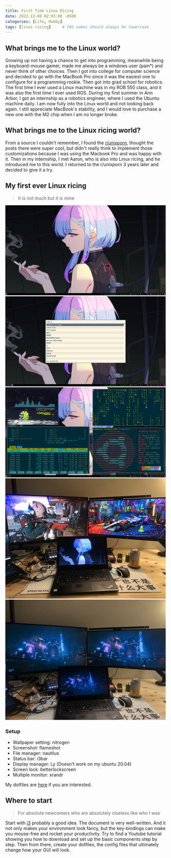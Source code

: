 ```yaml
---
title: First Time Linux Ricing
date: 2022-12-08 02:03:00 -0500
categories: [Life, Hobby]
tags: [linux ricing]     # TAG names should always be lowercase
---
```


## What brings me to the Linux world?
Growing up not having a chance to get into programming, meanwhile being a keyboard-mouse gamer, made me always be a windows user (pain*) and never think of other choices. Then I got into college for computer science and decided to go with the MacBook Pro since it was the easiest one to configure for a programming rookie. Then got into grad school for robotics. The first time I ever used a Linux machine was in my ROB 550 class, and it was also the first time I ever used ROS. During my first summer in Ann Arbor, I got an internship as a robotics engineer, where I used the Ubuntu machine daily. I am now fully into the Linux world and not looking back again. I still appreciate MacBook's stability, and I would love to purchase a new one with the M2 chip when I am no longer broke.

## What brings me to the Linux ricing world?
From a source I couldn't remember, I found the [r/unixporn](https://www.reddit.com/r/unixporn/), thought the posts there were super cool, but didn't really think to implement those customizations because I was using the Macbook Pro and was happy with it. Then in my internship, I met Aaron, who is also into Linux ricing, and he introduced me to this world. I returned to the r/unixporn 3 years later and decided to give it a try.

## My first ever Linux ricing
> It is not much but it is mine

![ ](/assets/figures/2022-12-08-first-time-linux-ricing01.png)
![ ](/assets/figures/2022-12-08-first-time-linux-ricing02.png)
![ ](/assets/figures/2022-12-08-first-time-linux-ricing03.png)
![ ](/assets/figures/2022-12-08-first-time-linux-ricing04.jpg) 
![ ](/assets/figures/2022-12-08-first-time-linux-ricing05.jpg) 


### Setup
- Wallpaper setting: nitrogen
- Screenshot: flameshot
- File manager: nautilus
- Status bar: i3bar
- Display manager: Ly (Doesn't work on my ubuntu 20.04)
- Screen lock: betterlockscreen
- Multiple monitor: xrandr

My dotfiles are [here](https://github.com/sxy-sun/dotfiles/) if you are interested.

## Where to start
> For absolute newcomers who are absolutely clueless like who I was

Start with [i3](https://i3wm.org/) probably a good idea. The document is very well-written. And it not only makes your environment look fancy, but the key-bindings can make you mouse-free and rocket your productivity. Try to find a Youtube tutorial showing you how to download and set up the basic components step by step. Then from there, create your dotfiles, the config files that ultimately change how your GUI will look.